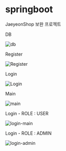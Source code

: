 # springboot

JaeyeonShop 보완 프로젝트


DB

![db](https://user-images.githubusercontent.com/52904664/116647003-78279700-a9b4-11eb-90c2-23d829774a07.PNG)


Register

![Register](https://user-images.githubusercontent.com/52904664/116737249-f83d1380-aa2b-11eb-8ac6-9858721a3cd8.PNG)


Login

![Login](https://user-images.githubusercontent.com/52904664/116737351-199dff80-aa2c-11eb-8485-ec4d5eee03fc.PNG)


Main

![main](https://user-images.githubusercontent.com/52904664/116737421-2a4e7580-aa2c-11eb-8c75-f80bca13bef8.PNG)


Login - ROLE : USER

![login-main](https://user-images.githubusercontent.com/52904664/116737469-3a665500-aa2c-11eb-9458-53da7f146e49.PNG)


Login - ROLE : ADMIN

![login-admin](https://user-images.githubusercontent.com/52904664/116737535-4e11bb80-aa2c-11eb-8a6d-99b0ae410971.PNG)
